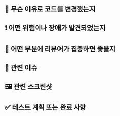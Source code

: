 ## 💬 무슨 이유로 코드를 변경했는지

## ❗ 어떤 위험이나 장애가 발견되었는지

## 👀 어떤 부분에 리뷰어가 집중하면 좋을지

## 📃 관련 이슈

## 🖼️ 관련 스크린샷

## ✅ 테스트 계획 또는 완료 사항
